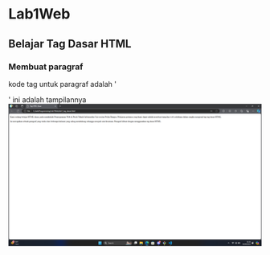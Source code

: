 # Lab1Web
## Belajar Tag Dasar HTML

### Membuat paragraf
kode tag untuk paragraf adalah '<p>'
ini adalah tampilannya
![GAMBAR 1](screenshot/ss1.png)